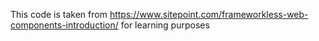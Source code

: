 This code is taken from https://www.sitepoint.com/frameworkless-web-components-introduction/ for learning purposes